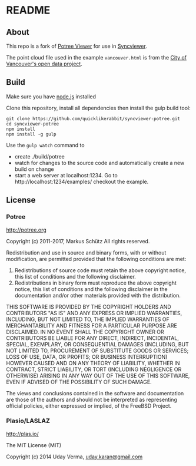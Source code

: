 # README

## About

This repo is a fork of [Potree Viewer](https://github.com/potree/potree) for use in [Syncviewer](https://www.syncline.ca/syncviewer/).

The point cloud file used in the example ```vancouver.html``` is from the [City of Vancouver's open data project](https://data.vancouver.ca/datacatalogue/LiDAR2013InteractiveLAS.htm). 

## Build

Make sure you have [node.js](http://nodejs.org/) installed

Clone this repository, install all dependencies then install the gulp build tool:

    git clone https://github.com/quicklikerabbit/syncviewer-potree.git
    cd syncviewer-potree
    npm install 
    npm install -g gulp

Use the ```gulp watch``` command to 

* create ./build/potree 
* watch for changes to the source code and automatically create a new build on change
* start a web server at localhost:1234. Go to http://localhost:1234/examples/ checkout the example.

## License

### Potree

http://potree.org

Copyright (c) 2011-2017, Markus Schütz
All rights reserved.

Redistribution and use in source and binary forms, with or without
modification, are permitted provided that the following conditions are met:

1. Redistributions of source code must retain the above copyright notice, this
list of conditions and the following disclaimer.
2. Redistributions in binary form must reproduce the above copyright notice,
this list of conditions and the following disclaimer in the documentation
and/or other materials provided with the distribution.

THIS SOFTWARE IS PROVIDED BY THE COPYRIGHT HOLDERS AND CONTRIBUTORS "AS IS" AND
ANY EXPRESS OR IMPLIED WARRANTIES, INCLUDING, BUT NOT LIMITED TO, THE IMPLIED
WARRANTIES OF MERCHANTABILITY AND FITNESS FOR A PARTICULAR PURPOSE ARE
DISCLAIMED. IN NO EVENT SHALL THE COPYRIGHT OWNER OR CONTRIBUTORS BE LIABLE FOR
ANY DIRECT, INDIRECT, INCIDENTAL, SPECIAL, EXEMPLARY, OR CONSEQUENTIAL DAMAGES
(INCLUDING, BUT NOT LIMITED TO, PROCUREMENT OF SUBSTITUTE GOODS OR SERVICES;
LOSS OF USE, DATA, OR PROFITS; OR BUSINESS INTERRUPTION) HOWEVER CAUSED AND
ON ANY THEORY OF LIABILITY, WHETHER IN CONTRACT, STRICT LIABILITY, OR TORT
(INCLUDING NEGLIGENCE OR OTHERWISE) ARISING IN ANY WAY OUT OF THE USE OF THIS
SOFTWARE, EVEN IF ADVISED OF THE POSSIBILITY OF SUCH DAMAGE.

The views and conclusions contained in the software and documentation are those
of the authors and should not be interpreted as representing official policies,
either expressed or implied, of the FreeBSD Project.

### Plasio/LASLAZ

http://plas.io/

The MIT License (MIT)

Copyright (c) 2014 Uday Verma, uday.karan@gmail.com